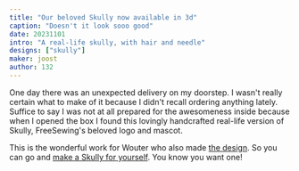 ```yaml
---
title: "Our beloved Skully now available in 3d"
caption: "Doesn't it look sooo good"
date: 20231101
intro: "A real-life skully, with hair and needle"
designs: ["skully"]
maker: joost
author: 132
---
```


One day there was an unexpected delivery on my doorstep. I wasn't really certain what to make of it because I didn't recall ordering anything lately. Suffice to say I was not at all prepared for the awesomeness inside because when I opened the box I found this lovingly handcrafted real-life version of Skully, FreeSewing's beloved logo and mascot.

This is the wonderful work for Wouter who also made [the design](/designs/skully). So you can go and [make a Skully for yourself](/new/skully). You know you want one!

